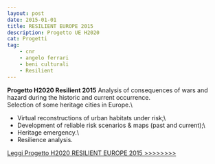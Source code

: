 ```yaml
---
layout: post
date: 2015-01-01
title: RESILIENT EUROPE 2015
description: Progetto UE H2020
cat: Progetti
tag:
    - cnr
    - angelo ferrari
    - beni culturali
    - Resilient
---
```

**Progetto H2020 Resilient 2015**
Analysis of consequences of wars and hazard during the historic and current occurrence.\
Selection of some heritage cities in Europe.\
- Virtual reconstructions of urban habitats under risk;\
- Development of reliable risk scenarios & maps (past and current);\
- Heritage emergency.\
- Resilience analysis.

[Leggi Progetto H2020 RESILIENT EUROPE 2015 \>\>\>\>\>\>\>\>](wp-content/uploads/2017/03/Progetto-H2020-RESILIENT-EUROPE-2015.pdf)